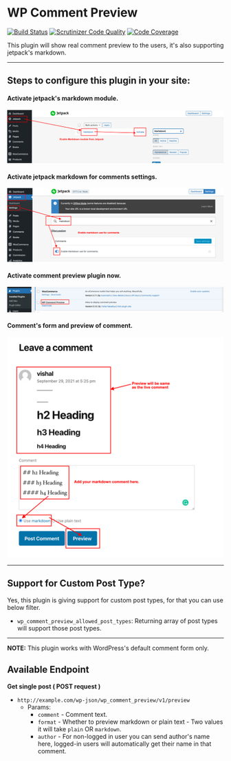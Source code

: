 # WP Comment Preview

[![Build Status](https://app.travis-ci.com/vishalkakadiya/comment-preview.svg?branch=main)](https://app.travis-ci.com/vishalkakadiya/comment-preview)
[![Scrutinizer Code Quality](https://scrutinizer-ci.com/g/vishalkakadiya/comment-preview/badges/quality-score.png?b=main)](https://scrutinizer-ci.com/g/vishalkakadiya/comment-preview/?branch=main)
[![Code Coverage](https://scrutinizer-ci.com/g/vishalkakadiya/comment-preview/badges/coverage.png?b=main)](https://scrutinizer-ci.com/g/vishalkakadiya/comment-preview/?branch=main)

This plugin will show real comment preview to the users, it's also supporting jetpack's markdown.

-------------------

## Steps to configure this plugin in your site:

#### Activate jetpack's markdown module.

![Activate Jetpack's markdown module](https://github.com/vishalkakadiya/comment-preview/blob/main/screenshots/enable-jetpack-markdown.png)

#### Activate jetpack markdown for comments settings.

![Activate jetpack markdown for comments settings](https://github.com/vishalkakadiya/comment-preview/blob/main/screenshots/enable-markdown-for-comments.png)

#### Activate comment preview plugin now.

![Activate comment preview plugin](https://github.com/vishalkakadiya/comment-preview/blob/main/screenshots/enable-comment-preview-plugin.png)

#### Comment's form and preview of comment.

![Comment's form and preview of comment](https://github.com/vishalkakadiya/comment-preview/blob/main/screenshots/working-comment-preview.png)

-------------------

## Support for Custom Post Type?

Yes, this plugin is giving support for custom post types, for that you can use below filter.
- `wp_comment_preview_allowed_post_types`: Returning array of post types will support those post types.

-------------------

**NOTE:** This plugin works with WordPress's default comment form only.

## Available Endpoint

**Get single post ( POST request )**
- `http://example.com/wp-json/wp_comment_preview/v1/preview`
  - Params:
    - `comment` - Comment text.
    - `format` - Whether to preview markdown or plain text - Two values it will take `plain` OR `markdown`.
    - `author` - For non-logged in user you can send author's name here, logged-in users will automatically get their name in that comment. 
